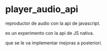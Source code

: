 # player_audio_api

reproductor de audio con la api de javascript.

es un experimento con la api de JS nativa.

que se le va implementar mejoras a posteriori.

